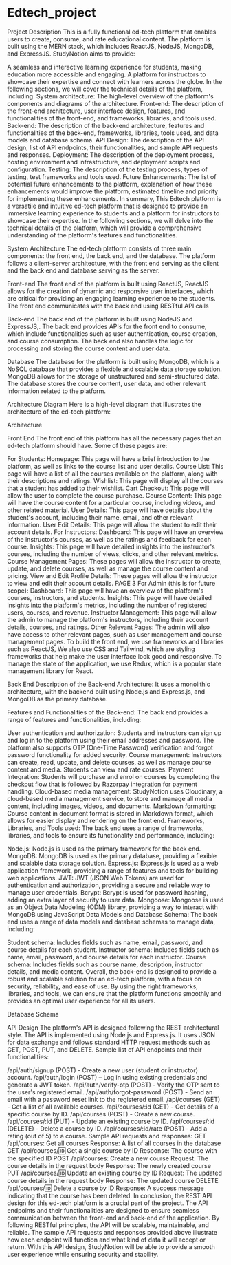 # Edtech_project
Project Description
This is a fully functional ed-tech platform that enables users to create, consume, and rate educational content. The platform is built using the MERN stack, which includes ReactJS, NodeJS, MongoDB, and ExpressJS. StudyNotion aims to provide:

A seamless and interactive learning experience for students, making education more accessible and engaging.
A platform for instructors to showcase their expertise and connect with learners across the globe. In the following sections, we will cover the technical details of the platform, including:
System architecture: The high-level overview of the platform's components and diagrams of the architecture.
Front-end: The description of the front-end architecture, user interface design, features, and functionalities of the front-end, and frameworks, libraries, and tools used.
Back-end: The description of the back-end architecture, features and functionalities of the back-end, frameworks, libraries, tools used, and data models and database schema.
API Design: The description of the API design, list of API endpoints, their functionalities, and sample API requests and responses.
Deployment: The description of the deployment process, hosting environment and infrastructure, and deployment scripts and configuration.
Testing: The description of the testing process, types of testing, test frameworks and tools used.
Future Enhancements: The list of potential future enhancements to the platform, explanation of how these enhancements would improve the platform, estimated timeline and priority for implementing these enhancements.
In summary, This Edtech platform is a versatile and intuitive ed-tech platform that is designed to provide an immersive learning experience to students and a platform for instructors to showcase their expertise. In the following sections, we will delve into the technical details of the platform, which will provide a comprehensive understanding of the platform's features and functionalities.

System Architecture
The ed-tech platform consists of three main components: the front end, the back end, and the database. The platform follows a client-server architecture, with the front end serving as the client and the back end and database serving as the server.

Front-end
The front end of the platform is built using ReactJS, ReactJS allows for the creation of dynamic and responsive user interfaces, which are critical for providing an engaging learning experience to the students. The front end communicates with the back end using RESTful API calls

Back-end
The back end of the platform is built using NodeJS and ExpressJS,. The back end provides APIs for the front end to consume, which include functionalities such as user authentication, course creation, and course consumption. The back end also handles the logic for processing and storing the course content and user data.

Database
The database for the platform is built using MongoDB, which is a NoSQL database that provides a flexible and scalable data storage solution. MongoDB allows for the storage of unstructured and semi-structured data. The database stores the course content, user data, and other relevant information related to the platform.

Architecture Diagram
Here is a high-level diagram that illustrates the architecture of the ed-tech platform:

Architecture

Front End
The front end of this platform has all the necessary pages that an ed-tech platform should have. Some of these pages are:

For Students:
Homepage: This page will have a brief introduction to the platform, as well as links to the course list and user details.
Course List: This page will have a list of all the courses available on the platform, along with their descriptions and ratings.
Wishlist: This page will display all the courses that a student has added to their wishlist.
Cart Checkout: This page will allow the user to complete the course purchase.
Course Content: This page will have the course content for a particular course, including videos, and other related material.
User Details: This page will have details about the student's account, including their name, email, and other relevant information.
User Edit Details: This page will allow the student to edit their account details.
For Instructors:
Dashboard: This page will have an overview of the instructor's courses, as well as the ratings and feedback for each course.
Insights: This page will have detailed insights into the instructor's courses, including the number of views, clicks, and other relevant metrics.
Course Management Pages: These pages will allow the instructor to create, update, and delete courses, as well as manage the course content and pricing.
View and Edit Profile Details: These pages will allow the instructor to view and edit their account details. PAGE 3 For Admin (this is for future scope):
Dashboard: This page will have an overview of the platform's courses, instructors, and students.
Insights: This page will have detailed insights into the platform's metrics, including the number of registered users, courses, and revenue.
Instructor Management: This page will allow the admin to manage the platform's instructors, including their account details, courses, and ratings.
Other Relevant Pages: The admin will also have access to other relevant pages, such as user management and course management pages.
To build the front end, we use frameworks and libraries such as ReactJS, We also use CSS and Tailwind, which are styling frameworks that help make the user interface look good and responsive. To manage the state of the application, we use Redux, which is a popular state management library for React.

Back End
Description of the Back-end Architecture: It uses a monolithic architecture, with the backend built using Node.js and Express.js, and MongoDB as the primary database.

Features and Functionalities of the Back-end: The back end provides a range of features and functionalities, including:

User authentication and authorization: Students and instructors can sign up and log in to the platform using their email addresses and password. The platform also supports OTP (One-Time Password) verification and forgot password functionality for added security.
Course management: Instructors can create, read, update, and delete courses, as well as manage course content and media. Students can view and rate courses.
Payment Integration: Students will purchase and enrol on courses by completing the checkout flow that is followed by Razorpay integration for payment handling.
Cloud-based media management: StudyNotion uses Cloudinary, a cloud-based media management service, to store and manage all media content, including images, videos, and documents.
Markdown formatting: Course content in document format is stored in Markdown format, which allows for easier display and rendering on the front end.
Frameworks, Libraries, and Tools used: The back end uses a range of frameworks, libraries, and tools to ensure its functionality and performance, including:

Node.js: Node.js is used as the primary framework for the back end.
MongoDB: MongoDB is used as the primary database, providing a flexible and scalable data storage solution.
Express.js: Express.js is used as a web application framework, providing a range of features and tools for building web applications.
JWT: JWT (JSON Web Tokens) are used for authentication and authorization, providing a secure and reliable way to manage user credentials.
Bcrypt: Bcrypt is used for password hashing, adding an extra layer of security to user data.
Mongoose: Mongoose is used as an Object Data Modeling (ODM) library, providing a way to interact with MongoDB using JavaScript
Data Models and Database Schema:
The back end uses a range of data models and database schemas to manage data, including:

Student schema: Includes fields such as name, email, password, and course details for each student.
Instructor schema: Includes fields such as name, email, password, and course details for each instructor.
Course schema: Includes fields such as course name, description, instructor details, and media content.
Overall, the back-end is designed to provide a robust and scalable solution for an ed-tech platform, with a focus on security, reliability, and ease of use. By using the right frameworks, libraries, and tools, we can ensure that the platform functions smoothly and provides an optimal user experience for all its users.

Database Schema

API Design
The platform's API is designed following the REST architectural style. The API is implemented using Node.js and Express.js. It uses JSON for data exchange and follows standard HTTP request methods such as GET, POST, PUT, and DELETE. Sample list of API endpoints and their functionalities:

/api/auth/signup (POST) - Create a new user (student or instructor) account.
/api/auth/login (POST) – Log in using existing credentials and generate a JWT token.
/api/auth/verify-otp (POST) - Verify the OTP sent to the user's registered email.
/api/auth/forgot-password (POST) - Send an email with a password reset link to the registered email.
/api/courses (GET) - Get a list of all available courses.
/api/courses/:id (GET) - Get details of a specific course by ID.
/api/courses (POST) - Create a new course.
/api/courses/:id (PUT) - Update an existing course by ID.
/api/courses/:id (DELETE) - Delete a course by ID.
/api/courses/:id/rate (POST) - Add a rating (out of 5) to a course. Sample API requests and responses:
GET /api/courses: Get all courses
Response: A list of all courses in the database
GET /api/courses/:id: Get a single course by ID
Response: The course with the specified ID
POST /api/courses: Create a new course
Request: The course details in the request body
Response: The newly created course
PUT /api/courses/:id: Update an existing course by ID
Request: The updated course details in the request body
Response: The updated course
DELETE /api/courses/:id: Delete a course by ID
Response: A success message indicating that the course has been deleted.
In conclusion, the REST API design for this ed-tech platform is a crucial part of the project. The API endpoints and their functionalities are designed to ensure seamless communication between the front-end and back-end of the application. By following RESTful principles, the API will be scalable, maintainable, and reliable. The sample API requests and responses provided above illustrate how each endpoint will function and what kind of data it will accept or return. With this API design, StudyNotion will be able to provide a smooth user experience while ensuring security and stability.


